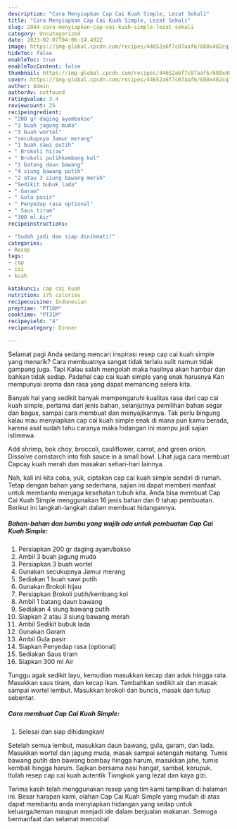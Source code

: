 ```yaml
---
description: "Cara Menyiapkan Cap Cai Kuah Simple, Lezat Sekali"
title: "Cara Menyiapkan Cap Cai Kuah Simple, Lezat Sekali"
slug: 2044-cara-menyiapkan-cap-cai-kuah-simple-lezat-sekali
category: Uncategorized
date: 2023-02-07T04:06:14.492Z
image: https://img-global.cpcdn.com/recipes/44652a6f7c07aaf6/680x482cq70/cap-cai-kuah-simple-foto-resep-utama.jpg
hideToc: false
enableToc: true
enableTocContent: false
thumbnail: https://img-global.cpcdn.com/recipes/44652a6f7c07aaf6/680x482cq70/cap-cai-kuah-simple-foto-resep-utama.jpg
cover: https://img-global.cpcdn.com/recipes/44652a6f7c07aaf6/680x482cq70/cap-cai-kuah-simple-foto-resep-utama.jpg
author: Admin
authorAv: notfound
ratingvalue: 3.4
reviewcount: 25
recipeingredient:
- "200 gr daging ayambakso"
- "3 buah jagung muda"
- "3 buah wortel"
- "secukupnya Jamur merang"
- "1 buah sawi putih"
- " Brokoli hijau"
- " Brokoli putihkembang kol"
- "1 batang daun bawang"
- "4 siung bawang putih"
- "2 atau 3 siung bawang merah"
- "Sedikit bubuk lada"
- " Garam"
- " Gula pasir"
- " Penyedap rasa optional"
- " Saus tiram"
- "300 ml Air"
recipeinstructions:

- "Sudah jadi dan siap dinikmati!"
categories:
- Resep
tags:
- cap
- cai
- kuah

katakunci: cap cai kuah 
nutrition: 175 calories
recipecuisine: Indonesian
preptime: "PT16M"
cooktime: "PT31M"
recipeyield: "4"
recipecategory: Dinner

---
```



Selamat pagi Anda sedang mencari inspirasi resep cap cai kuah simple yang menarik? Cara membuatnya sangat tidak terlalu sulit namun tidak gampang juga. Tapi Kalau salah mengolah maka hasilnya akan hambar dan bahkan tidak sedap. Padahal cap cai kuah simple yang enak harusnya Kan mempunyai aroma dan rasa yang dapat memancing selera kita.


Banyak hal yang sedikit banyak mempengaruhi kualitas rasa dari cap cai kuah simple, pertama dari jenis bahan, selanjutnya pemilihan bahan segar dan bagus, sampai cara membuat dan menyajikannya. Tak perlu bingung kalau mau menyiapkan cap cai kuah simple enak di mana pun kamu berada, karena asal sudah tahu caranya maka hidangan ini mampu jadi sajian istimewa.

Add shrimp, bok choy, broccoli, cauliflower, carrot, and green onion. Dissolve cornstarch into fish sauce in a small bowl. Lihat juga cara membuat Capcay kuah merah dan masakan sehari-hari lainnya.


Nah, kali ini kita coba, yuk, ciptakan cap cai kuah simple sendiri di rumah. Tetap dengan bahan yang sederhana, sajian ini dapat memberi manfaat untuk membantu menjaga kesehatan tubuh kita. Anda bisa membuat Cap Cai Kuah Simple menggunakan 16 jenis bahan dan 0 tahap pembuatan. Berikut ini langkah-langkah dalam membuat hidangannya.

<!--inarticleads1-->

##### Bahan-bahan dan bumbu yang wajib ada untuk pembuatan Cap Cai Kuah Simple:

1. Persiapkan 200 gr daging ayam/bakso
1. Ambil 3 buah jagung muda
1. Persiapkan 3 buah wortel
1. Gunakan secukupnya Jamur merang
1. Sediakan 1 buah sawi putih
1. Gunakan  Brokoli hijau
1. Persiapkan  Brokoli putih/kembang kol
1. Ambil 1 batang daun bawang
1. Sediakan 4 siung bawang putih
1. Siapkan 2 atau 3 siung bawang merah
1. Ambil Sedikit bubuk lada
1. Gunakan  Garam
1. Ambil  Gula pasir
1. Siapkan  Penyedap rasa (optional)
1. Sediakan  Saus tiram
1. Siapkan 300 ml Air


Tunggu agak sedikit layu, kemudian masukkan kecap dan aduk hingga rata. Masukkan saus tiram, dan kecap ikan. Tambahkan sedikit air dan masak sampai wortel lembut. Masukkan brokoli dan buncis, masak dan tutup sebentar. 

<!--inarticleads2-->

##### Cara membuat Cap Cai Kuah Simple:


1. Selesai dan siap dihidangkan!

Setelah semua lembut, masukkan daun bawang, gula, garam, dan lada. Masukkan wortel dan jagung muda, masak sampai setengah matang. Tumis bawang putih dan bawang bombay hingga harum, masukkan jahe, tumis kembali hingga harum. Sajikan bersama nasi hangat, sambal, kerupuk. Itulah resep cap cai kuah autentik Tiongkok yang lezat dan kaya gizi. 

Terima kasih telah menggunakan resep yang tim kami tampilkan di halaman ini. Besar harapan kami, olahan Cap Cai Kuah Simple yang mudah di atas dapat membantu anda menyiapkan hidangan yang sedap untuk keluarga/teman maupun menjadi ide dalam berjualan makanan. Semoga bermanfaat dan selamat mencoba!
